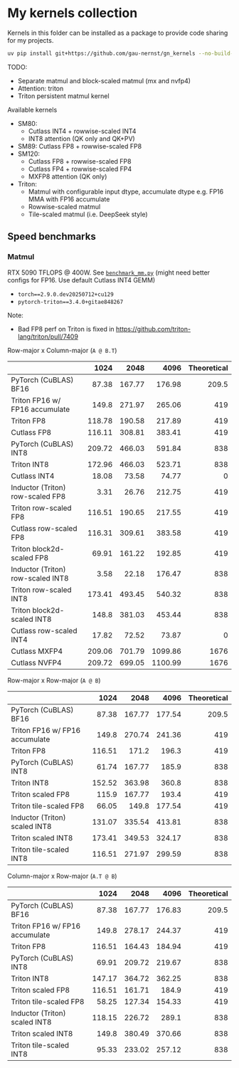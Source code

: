 # My kernels collection

Kernels in this folder can be installed as a package to provide code sharing for my projects.

```bash
uv pip install git+https://github.com/gau-nernst/gn_kernels --no-build-isolation
```

TODO:
- Separate matmul and block-scaled matmul (mx and nvfp4)
- Attention: triton
- Triton persistent matmul kernel

Available kernels

- SM80:
  - Cutlass INT4 + rowwise-scaled INT4
  - INT8 attention (QK only and QK+PV)
- SM89: Cutlass FP8 + rowwise-scaled FP8
- SM120:
  - Cutlass FP8 + rowwise-scaled FP8
  - Cutlass FP4 + rowwise-scaled FP4
  - MXFP8 attention (QK only)
- Triton:
  - Matmul with configurable input dtype, accumulate dtype e.g. FP16 MMA with FP16 accumulate
  - Rowwise-scaled matmul
  - Tile-scaled matmul (i.e. DeepSeek style)

## Speed benchmarks

### Matmul

RTX 5090 TFLOPS @ 400W. See [`benchmark_mm.py`](benchmark_mm.py) (might need better configs for FP16. Use default Cutlass INT4 GEMM)
- `torch==2.9.0.dev20250712+cu129`
- `pytorch-triton==3.4.0+gitae848267`

Note:
- Bad FP8 perf on Triton is fixed in https://github.com/triton-lang/triton/pull/7409

Row-major x Column-major (`A @ B.T`)

|                                   |   1024 |   2048 |    4096 |   Theoretical |
|:----------------------------------|-------:|-------:|--------:|--------------:|
| PyTorch (CuBLAS) BF16             |  87.38 | 167.77 |  176.98 |         209.5 |
| Triton FP16 w/ FP16 accumulate    | 149.8  | 271.97 |  265.06 |         419   |
| Triton FP8                        | 118.78 | 190.58 |  217.89 |         419   |
| Cutlass FP8                       | 116.11 | 308.81 |  383.41 |         419   |
| PyTorch (CuBLAS) INT8             | 209.72 | 466.03 |  591.84 |         838   |
| Triton INT8                       | 172.96 | 466.03 |  523.71 |         838   |
| Cutlass INT4                      |  18.08 |  73.58 |   74.77 |           0   |
| Inductor (Triton) row-scaled FP8  |   3.31 |  26.76 |  212.75 |         419   |
| Triton row-scaled FP8             | 116.51 | 190.65 |  217.55 |         419   |
| Cutlass row-scaled FP8            | 116.31 | 309.61 |  383.58 |         419   |
| Triton block2d-scaled FP8         |  69.91 | 161.22 |  192.85 |         419   |
| Inductor (Triton) row-scaled INT8 |   3.58 |  22.18 |  176.47 |         838   |
| Triton row-scaled INT8            | 173.41 | 493.45 |  540.32 |         838   |
| Triton block2d-scaled INT8        | 148.8  | 381.03 |  453.44 |         838   |
| Cutlass row-scaled INT4           |  17.82 |  72.52 |   73.87 |           0   |
| Cutlass MXFP4                     | 209.06 | 701.79 | 1099.86 |        1676   |
| Cutlass NVFP4                     | 209.72 | 699.05 | 1100.99 |        1676   |

Row-major x Row-major (`A @ B`)

|                                |   1024 |   2048 |   4096 | Theoretical |
|:-------------------------------|-------:|-------:|-------:|------------:|
| PyTorch (CuBLAS) BF16          |  87.38 | 167.77 | 177.54 |       209.5 |
| Triton FP16 w/ FP16 accumulate | 149.8  | 270.74 | 241.36 |       419   |
| Triton FP8                     | 116.51 | 171.2  | 196.3  |       419   |
| PyTorch (CuBLAS) INT8          |  61.74 | 167.77 | 185.9  |       838   |
| Triton INT8                    | 152.52 | 363.98 | 360.8  |       838   |
| Triton scaled FP8              | 115.9  | 167.77 | 193.4  |       419   |
| Triton tile-scaled FP8         |  66.05 | 149.8  | 177.54 |       419   |
| Inductor (Triton) scaled INT8  | 131.07 | 335.54 | 413.81 |       838   |
| Triton scaled INT8             | 173.41 | 349.53 | 324.17 |       838   |
| Triton tile-scaled INT8        | 116.51 | 271.97 | 299.59 |       838   |

Column-major x Row-major (`A.T @ B`)

|                                |   1024 |   2048 |   4096 | Theoretical |
|:-------------------------------|-------:|-------:|-------:|------------:|
| PyTorch (CuBLAS) BF16          |  87.38 | 167.77 | 176.83 |       209.5 |
| Triton FP16 w/ FP16 accumulate | 149.8  | 278.17 | 244.37 |       419   |
| Triton FP8                     | 116.51 | 164.43 | 184.94 |       419   |
| PyTorch (CuBLAS) INT8          |  69.91 | 209.72 | 219.67 |       838   |
| Triton INT8                    | 147.17 | 364.72 | 362.25 |       838   |
| Triton scaled FP8              | 116.51 | 161.71 | 184.9  |       419   |
| Triton tile-scaled FP8         |  58.25 | 127.34 | 154.33 |       419   |
| Inductor (Triton) scaled INT8  | 118.15 | 226.72 | 289.1  |       838   |
| Triton scaled INT8             | 149.8  | 380.49 | 370.66 |       838   |
| Triton tile-scaled INT8        |  95.33 | 233.02 | 257.12 |       838   |
